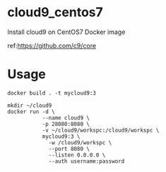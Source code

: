 # cloud9_centos7
Install cloud9 on CentOS7 Docker image

ref:https://github.com/c9/core

# Usage
```
docker build . -t mycloud9:3

mkdir ~/cloud9
docker run -d \
           --name cloud9 \
           -p 28080:8080 \
           -v ~/cloud9/workspc:/cloud9/workspc \
           mycloud9:3 \
             -w /cloud9/workspc \
             --port 8080 \
             --listen 0.0.0.0 \
             --auth username:password
```
